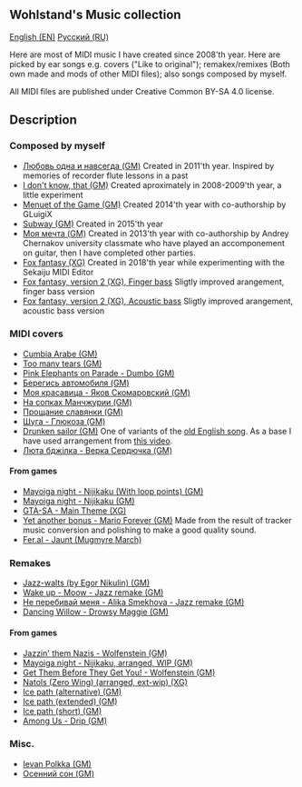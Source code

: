 ## Wohlstand's Music collection

[English (EN)](README.md) [Русский (RU)](README.RU.md)

Here are most of MIDI music I have created since 2008'th year. Here are picked
by ear songs e.g. covers ("Like to original"); remakex/remixes (Both own made and mods
of other MIDI files); also songs composed by myself.

All MIDI files are published under Creative Common BY-SA 4.0 license.

## Description

### Composed by myself
* [Любовь одна и навсегда (GM)](Composed/Lubov%27%20odna%20i%20navsegda%20GM.mid)
    Created in 2011'th year. Inspired by memories of recorder flute lessons in a past
* [I don't know, that (GM)](Composed/I%20do%20not%20know%2C%20that%20GM.mid)
    Created aproximately in 2008-2009'th year, a little experiment
* [Menuet of the Game (GM)](Composed/Menuet%20of%20the%20Game%20%28co-authership%20by%20GLuigiX%20and%20Wohlstand%29%20GM.mid)
    Created  2014'th year with co-authorship by GLuigiX
* [Subway (GM)](Composed/Subway%20GM.mid)
    Created in 2015'th year
* [Моя мечта (GM)](Composed/Moya%20Mechta%20GM.mid)
    Created in 2013'th year with co-authorship by Andrey Chernakov university classmate
    who have played an accomponement on guitar, then I have completed other parties.
* [Fox fantasy (XG)](Composed/Lis%27ya%20Fantasia%20%28Fox%20fantasy%29%20XG.mid)
    Created in 2018'th year while experimenting with the Sekaiju MIDI Editor
* [Fox fantasy, version 2 (XG), Finger bass](Composed/Lis%27ya%20Fantasia%20%28Fox%20fantasy%29%20v2%20Finger%20bass%20XG%20XG.mid)
    Sligtly improved arangement, finger bass version
* [Fox fantasy, version 2 (XG), Acoustic bass](Composed/Lis%27ya%20Fantasia%20%28Fox%20fantasy%29%20v2%20Acoustic%20bass%20XG%20XG.mid)
    Sligtly improved arangement, acoustic bass version

### MIDI covers
* [Cumbia Arabe (GM)](Replicas/Cumbia%20Arabe%20GM.mid)
* [Too many tears (GM)](Replicas/Too%20many%20tears%20GM.mid)
* [Pink Elephants on Parade - Dumbo (GM)](Replicas/Pink%20Elephants%20on%20Parade%20-%20Dumbo%20GM.mid)
* [Берегись автомобиля (GM)](Replicas/Beregis%20Automobil%27a%20GM.mid)
* [Моя красавица - Яков Скомаровский (GM)](Replicas/Moya%20Krasavitsa%20-%20Yakov%20Skomorovskiy%20GM.mid)
* [На сопках Манчжурии (GM)](Replicas/Na%20sopkah%20Manchzhurii%20GM.mid)
* [Прощание славянки (GM)](Replicas/Proschanie%20slav%27anki%20GM.mid)
* [Шуга - Глюкоза (GM)](Replicas/Shuga%20-%20Glukoza%20GM.mid)
* [Drunken sailor (GM)](Replicas/Drunken%20Sailor%20GM.mid)
    One of variants of the [old English song](https://en.wikipedia.org/wiki/Drunken_Sailor). As a base I have used arrangement from [this video](https://www.youtube.com/watch?v=FOwXlANwerI).
* [Люта бджілка - Верка Сердючка (GM)](Replicas/Luta-Bdzilka%20-%20Werka%20Serduczka%20GM.mid)
#### From games
* [Mayoiga night - Nijikaku (With loop points) (GM)](Replicas/Games/Mayoiga%20night%20-%20Nijikaku%20GM%20%28with%20loop%20points%29%20GM.mid)
* [Mayoiga night - Nijikaku (GM)](Replicas/Games/Mayoiga%20night%20-%20Nijikaku%20GM.mid)
* [GTA-SA - Main Theme (XG)](Replicas/Games/GTA-SA%20-%20Main%20Theme%20XG.mid)
* [Yet another bonus - Mario Forever (GM)](Replicas/Games/Yet%20another%20bonus%20-%20Mario%20Forever%20GM.mid)
    Made from the result of tracker music conversion and polishing to make a good quality sound.
* [Fer.al - Jaunt (Mugmyre March)](Replicas/Games/Fer.al%20-%20Jaunt%20%28Mugmyre%20March%29%20-%20GM.mid)

### Remakes
* [Jazz-walts (by Egor Nikulin) (GM)](Remakes/Jazz-walts%20%28by%20Egor%20Nikulin%29.mid)
* [Wake up - Moow - Jazz remake (GM)](Remakes/Wake%20up%20-%20Moow%20-%20Jazz%20Remake%20GM.mid)
* [Не перебивай меня - Alika Smekhova - Jazz remake (GM)](Remakes/Ne%20perebivay%20men%27a%20-%20Alika_Smekhova%20-%20Jazz%20Remake%20GM.mid)
* [Dancing Willow - Drowsy Maggie (GM)](Remakes/Dancing%20Willow%20-%20Drowsy%20Maggie%20GM.mid)
#### From games
* [Jazzin' them Nazis - Wolfenstein (GM)](Remakes/Games/Jazzin%27%20them%20Nazis%20-%20Wolfenstein%20GM.mid)
* [Mayoiga night - Nijikaku, arranged, WIP (GM)](Remakes/Games/Mayoiga%20night%20-%20Nijikaku%2C%20arranged%2C%20WIP%20-%20GM.mid)
* [Get Them Before They Get You! - Wolfenstein (GM)](Remakes/Games/Get%20Them%20Before%20They%20Get%20You%21%20-%20Wolfenstein%20GM.mid)
* [Natols (Zero Wing) (arranged, ext-wip) (XG)](Remakes/Games/Natols%20%28Zero%20Wing%29%20%28arranged%2C%20ext-wip%29%20XG.mid)
* [Ice path (alternative) (GM)](Remakes/Games/Ice%20path%20%28alternative%29%20GM.mid)
* [Ice path (extended) (GM)](Remakes/Games/Ice%20path%20%28extended%29%20GM.mid)
* [Ice path (short) (GM)](Remakes/Games/Ice%20path%20%28short%29%20GM.mid)
* [Among Us - Drip (GM)](Remakes/Games/Among%20Drip%20GM.mid)

### Misc.
* [Ievan Polkka (GM)](Misc/Ievan%20polkka%20GM.mid)
* [Осенний сон (GM)](Misc/Osenniy%20Son%20GM.mid)
